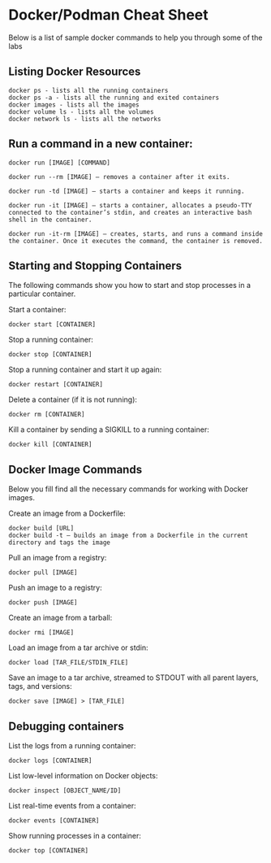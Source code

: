 # Docker/Podman Cheat Sheet

Below is a list of sample docker commands to help you through some of the labs

## Listing Docker Resources
```
docker ps - lists all the running containers
docker ps -a - lists all the running and exited containers
docker images - lists all the images
docker volume ls - lists all the volumes
docker network ls - lists all the networks
```

## Run a command in a new container:
```
docker run [IMAGE] [COMMAND]

docker run --rm [IMAGE] – removes a container after it exits.

docker run -td [IMAGE] – starts a container and keeps it running.

docker run -it [IMAGE] – starts a container, allocates a pseudo-TTY connected to the container’s stdin, and creates an interactive bash shell in the container.

docker run -it-rm [IMAGE] – creates, starts, and runs a command inside the container. Once it executes the command, the container is removed.
```

## Starting and Stopping Containers

The following commands show you how to start and stop processes in a particular container.

Start a container:
```
docker start [CONTAINER]
```

Stop a running container:
```
docker stop [CONTAINER]
```

Stop a running container and start it up again:
```
docker restart [CONTAINER]
```

Delete a container (if it is not running):
```
docker rm [CONTAINER]
```

Kill a container by sending a SIGKILL to a running container:
```
docker kill [CONTAINER]
```

## Docker Image Commands

Below you fill find all the necessary commands for working with Docker images.

Create an image from a Dockerfile:
```
docker build [URL]
docker build -t – builds an image from a Dockerfile in the current directory and tags the image
```

Pull an image from a registry:
```
docker pull [IMAGE]
```

Push an image to a registry:
```
docker push [IMAGE]
```

Create an image from a tarball:
```
docker rmi [IMAGE]
```

Load an image from a tar archive or stdin:
```
docker load [TAR_FILE/STDIN_FILE]
```

Save an image to a tar archive, streamed to STDOUT with all parent layers, tags, and versions:
```
docker save [IMAGE] > [TAR_FILE]
```

## Debugging containers

List the logs from a running container:
```
docker logs [CONTAINER]
```

List low-level information on Docker objects:
```
docker inspect [OBJECT_NAME/ID]
```

List real-time events from a container:
```
docker events [CONTAINER]
```

Show running processes in a container:
```
docker top [CONTAINER]
```